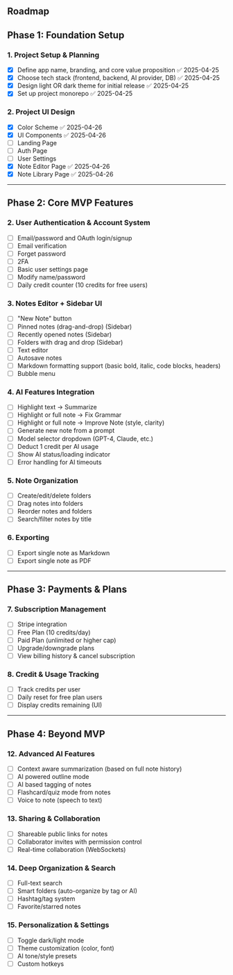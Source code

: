 ## Roadmap

## Phase 1: Foundation Setup

### 1. Project Setup & Planning

- [x] Define app name, branding, and core value proposition ✅ 2025-04-25
- [x] Choose tech stack (frontend, backend, AI provider, DB) ✅ 2025-04-25
- [x] Design light OR dark theme for initial release ✅ 2025-04-25
- [x] Set up project monorepo ✅ 2025-04-25

### 2. Project UI Design

- [x] Color Scheme ✅ 2025-04-26
- [x] UI Components ✅ 2025-04-26
- [ ] Landing Page
- [ ] Auth Page
- [ ] User Settings
- [x] Note Editor Page ✅ 2025-04-26
- [x] Note Library Page ✅ 2025-04-26

---

## Phase 2: Core MVP Features

### 2. User Authentication & Account System

- [ ] Email/password and OAuth login/signup
- [ ] Email verification
- [ ] Forget password
- [ ] 2FA
- [ ] Basic user settings page
- [ ] Modify name/password
- [ ] Daily credit counter (10 credits for free users)

### 3. Notes Editor + Sidebar UI

- [ ] "New Note" button
- [ ] Pinned notes (drag-and-drop) (Sidebar)
- [ ] Recently opened notes (Sidebar)
- [ ] Folders with drag and drop (Sidebar)
- [ ] Text editor
- [ ] Autosave notes
- [ ] Markdown formatting support (basic bold, italic, code blocks, headers)
- [ ] Bubble menu

### 4. AI Features Integration

- [ ] Highlight text → Summarize
- [ ] Highlight or full note → Fix Grammar
- [ ] Highlight or full note → Improve Note (style, clarity)
- [ ] Generate new note from a prompt
- [ ] Model selector dropdown (GPT-4, Claude, etc.)
- [ ] Deduct 1 credit per AI usage
- [ ] Show AI status/loading indicator
- [ ] Error handling for AI timeouts

### 5. Note Organization

- [ ] Create/edit/delete folders
- [ ] Drag notes into folders
- [ ] Reorder notes and folders
- [ ] Search/filter notes by title

### 6. Exporting

- [ ] Export single note as Markdown
- [ ] Export single note as PDF

---

## Phase 3: Payments & Plans

### 7. Subscription Management

- [ ] Stripe integration
- [ ] Free Plan (10 credits/day)
- [ ] Paid Plan (unlimited or higher cap)
- [ ] Upgrade/downgrade plans
- [ ] View billing history & cancel subscription

### 8. Credit & Usage Tracking

- [ ] Track credits per user
- [ ] Daily reset for free plan users
- [ ] Display credits remaining (UI)

---

## Phase 4: Beyond MVP

### 12. Advanced AI Features

- [ ] Context aware summarization (based on full note history)
- [ ] AI powered outline mode
- [ ] AI based tagging of notes
- [ ] Flashcard/quiz mode from notes
- [ ] Voice to note (speech to text)

### 13. Sharing & Collaboration

- [ ] Shareable public links for notes
- [ ] Collaborator invites with permission control
- [ ] Real-time collaboration (WebSockets)

### 14. Deep Organization & Search

- [ ] Full-text search
- [ ] Smart folders (auto-organize by tag or AI)
- [ ] Hashtag/tag system
- [ ] Favorite/starred notes

### 15. Personalization & Settings

- [ ] Toggle dark/light mode
- [ ] Theme customization (color, font)
- [ ] AI tone/style presets
- [ ] Custom hotkeys
